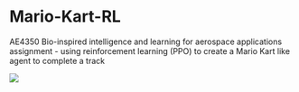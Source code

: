 # Mario-Kart-RL
AE4350 Bio-inspired intelligence and learning for aerospace applications assignment - using reinforcement learning (PPO) to create a Mario Kart like agent to complete a track

![](https://github.com/TUDjose/Mario-Kart-RL/blob/main/Media/Training_track.gif)